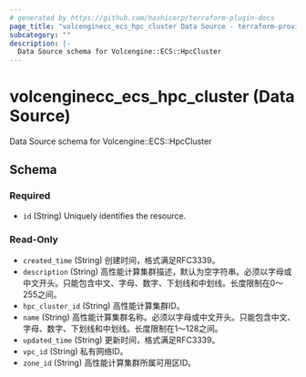 ```yaml
---
# generated by https://github.com/hashicorp/terraform-plugin-docs
page_title: "volcenginecc_ecs_hpc_cluster Data Source - terraform-provider-volcenginecc"
subcategory: ""
description: |-
  Data Source schema for Volcengine::ECS::HpcCluster
---
```


# volcenginecc_ecs_hpc_cluster (Data Source)

Data Source schema for Volcengine::ECS::HpcCluster



<!-- schema generated by tfplugindocs -->
## Schema

### Required

- `id` (String) Uniquely identifies the resource.

### Read-Only

- `created_time` (String) 创建时间，格式满足RFC3339。
- `description` (String) 高性能计算集群描述，默认为空字符串。必须以字母或中文开头。只能包含中文、字母、数字、下划线和中划线。长度限制在0～255之间。
- `hpc_cluster_id` (String) 高性能计算集群ID。
- `name` (String) 高性能计算集群名称。必须以字母或中文开头。只能包含中文、字母、数字、下划线和中划线。长度限制在1～128之间。
- `updated_time` (String) 更新时间，格式满足RFC3339。
- `vpc_id` (String) 私有网络ID。
- `zone_id` (String) 高性能计算集群所属可用区ID。
